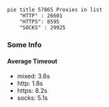 
```mermaid
pie title 57865 Proxies in list
    "HTTP" : 26601
    "HTTPS": 8595
    "SOCKS" : 29925
```

### Some Info
#### Average Timeout

- mixed: 3.6s
- http: 1.8s
- https: 8.2s
- socks: 5.1s